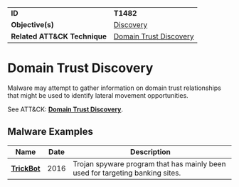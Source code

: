 |||
|---------|------------------------|
|**ID**|**T1482**|
|**Objective(s)**|[Discovery](https://github.com/MBCProject/mbc-markdown/tree/master/discovery)|
|**Related ATT&CK Technique**|[Domain Trust Discovery](https://attack.mitre.org/techniques/T1482)|


Domain Trust Discovery
======================
Malware may attempt to gather information on domain trust relationships that might be used to identify lateral movement opportunities. 

See ATT&CK: [**Domain Trust Discovery**](https://attack.mitre.org/techniques/T1482).

Malware Examples
----------------
|Name|Date|Description|
|-----------------------------|-----------|-----------------------------|
|[**TrickBot**](https://github.com/MBCProject/mbc-markdown/tree/master/xample-malware/trickbot.md)|2016|Trojan spyware program that has mainly been used for targeting banking sites.|
